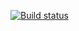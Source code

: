 [![Build status](https://ci.appveyor.com/api/projects/status/ot2u0sihx6yuf0k7/branch/main?svg=true)](https://ci.appveyor.com/project/YurinaQA/auto3/branch/main)
